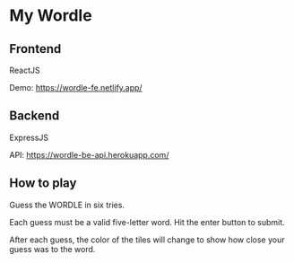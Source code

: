 # My Wordle

## Frontend

ReactJS

Demo: <https://wordle-fe.netlify.app/>

## Backend

ExpressJS

API: <https://wordle-be-api.herokuapp.com/>

## How to play

Guess the WORDLE in six tries.

Each guess must be a valid five-letter word. Hit the enter button to submit.

After each guess, the color of the tiles will change to show how close your guess was to the word.
